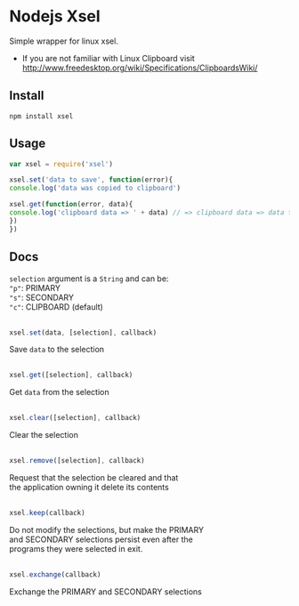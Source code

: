 # Nodejs Xsel

Simple wrapper for linux xsel.

* If you are not familiar with Linux Clipboard visit http://www.freedesktop.org/wiki/Specifications/ClipboardsWiki/

## Install
`npm install xsel`

## Usage

```js
var xsel = require('xsel')

xsel.set('data to save', function(error){
console.log('data was copied to clipboard')

xsel.get(function(error, data){
console.log('clipboard data => ' + data) // => clipboard data => data to save
})
})
```

## Docs

`selection` argument is a `String` and can be:  
`"p"`: PRIMARY  
`"s"`: SECONDARY  
`"c"`: CLIPBOARD (default)
<br><br>
```js
xsel.set(data, [selection], callback)
```
Save `data` to the selection
<br><br>
```js
xsel.get([selection], callback)
```
Get `data` from the selection
<br><br>
```js
xsel.clear([selection], callback)
```
Clear the selection
<br><br>
```js
xsel.remove([selection], callback)
```
Request that the selection be cleared and that  
the application owning it delete its contents
<br><br>
```js
xsel.keep(callback)
```
Do not modify the selections, but make the PRIMARY  
and SECONDARY selections persist even after the  
programs they were selected in exit.
<br><br>
```js
xsel.exchange(callback)
```
Exchange the PRIMARY and SECONDARY selections